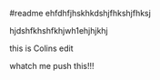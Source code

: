 #readme
ehfdhfjhskhkdshjfhkshjfhksj

hjdshfkhshfkhjwh1ehjhjkhj

this is Colins edit

whatch me push this!!!
